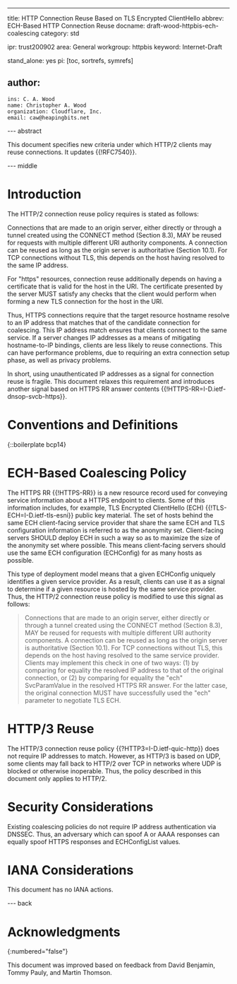 ---
title: HTTP Connection Reuse Based on TLS Encrypted ClientHello
abbrev: ECH-Based HTTP Connection Reuse
docname: draft-wood-httpbis-ech-coalescing
category: std

ipr: trust200902
area: General
workgroup: httpbis
keyword: Internet-Draft

stand_alone: yes
pi: [toc, sortrefs, symrefs]

author:
 -
    ins: C. A. Wood
    name: Christopher A. Wood
    organization: Cloudflare, Inc.
    email: caw@heapingbits.net


--- abstract

This document specifies new criteria under which HTTP/2 clients may reuse connections.
It updates {{!RFC7540}}.

--- middle

# Introduction

The HTTP/2 connection reuse policy requires is stated as follows:

   Connections that are made to an origin server, either directly or
   through a tunnel created using the CONNECT method (Section 8.3), MAY
   be reused for requests with multiple different URI authority
   components.  A connection can be reused as long as the origin server
   is authoritative (Section 10.1).  For TCP connections without TLS,
   this depends on the host having resolved to the same IP address.

   For "https" resources, connection reuse additionally depends on
   having a certificate that is valid for the host in the URI.  The
   certificate presented by the server MUST satisfy any checks that the
   client would perform when forming a new TLS connection for the host
   in the URI.

Thus, HTTPS connections require that the target resource hostname resolve
to an IP address that matches that of the candidate connection for coalescing.
This IP address match ensures that clients connect to the same service.
If a server changes IP addresses as a means of mitigating hostname-to-IP
bindings, clients are less likely to reuse connections. This can have
performance problems, due to requiring an extra connection setup phase,
as well as privacy problems.

In short, using unauthenticated IP addresses as a signal for connection
reuse is fragile. This document relaxes this requirement and introduces
another signal based on HTTPS RR answer contents {{!HTTPS-RR=I-D.ietf-dnsop-svcb-https}}.

# Conventions and Definitions

{::boilerplate bcp14}

# ECH-Based Coalescing Policy

The HTTPS RR {{!HTTPS-RR}} is a new resource record used for conveying
service information about a HTTPS endpoint to clients. Some of this information
includes, for example, TLS Encrypted ClientHello (ECH) {{!TLS-ECH=I-D.ietf-tls-esni}}
public key material. The set of hosts behind the same ECH client-facing service provider
that share the same ECH and TLS configuration information is referred to as the anonymity
set. Client-facing servers SHOULD deploy ECH in such a way so as to maximize the size of
the anonymity set where possible. This means client-facing servers should use the same
ECH configuration (ECHConfig) for as many hosts as possible.

This type of deployment model means that a given ECHConfig uniquely identifies a given
service provider. As a result, clients can use it as a signal to determine if a given
resource is hosted by the same service provider. Thus, the HTTP/2 connection reuse
policy is modified to use this signal as follows:

>   Connections that are made to an origin server, either directly or
>   through a tunnel created using the CONNECT method (Section 8.3), MAY
>   be reused for requests with multiple different URI authority
>   components.  A connection can be reused as long as the origin server
>   is authoritative (Section 10.1).  For TCP connections without TLS,
>   this depends on the host having resolved to the same service provider.
>   Clients may implement this check in one of two ways: (1) by comparing
>   for equality the resolved IP address to that of the original connection,
>   or (2) by comparing for equality the "ech" SvcParamValue in the resolved 
>   HTTPS RR answer. For the latter case, the original connection MUST have 
>   successfully used the "ech" parameter to negotiate TLS ECH.

# HTTP/3 Reuse

The HTTP/3 connection reuse policy {{?HTTP3=I-D.ietf-quic-http}} does not require
IP addresses to match. However, as HTTP/3 is based on UDP, some clients may fall
back to HTTP/2 over TCP in networks where UDP is blocked or otherwise inoperable.
Thus, the policy described in this document only applies to HTTP/2.

# Security Considerations

Existing coalescing policies do not require IP address authentication
via DNSSEC. Thus, an adversary which can spoof A or AAAA responses can
equally spoof HTTPS responses and ECHConfigList values.

# IANA Considerations

This document has no IANA actions.

--- back

# Acknowledgments
{:numbered="false"}

This document was improved based on feedback from David Benjamin, Tommy Pauly, and Martin Thomson.
